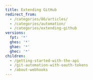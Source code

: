 ```yaml
---
title: Extending GitHub
redirect_from:
  - /categories/86/articles/
  - /categories/automation/
  - /categories/extending-github
versions:
  fpt: '*'
  ghes: '*'
  ghae: '*'
  ghec: '*'
children:
  - /getting-started-with-the-api
  - /git-automation-with-oauth-tokens
  - /about-webhooks
---
```


